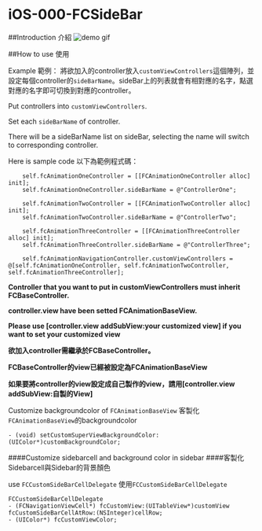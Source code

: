 # iOS-000-FCSideBar

##Introduction 介紹
![demo gif](http://i.imgur.com/WqQi3Of.gif)


##How to use 使用

Example 範例：
將欲加入的controller放入```customViewControllers```這個陣列，並設定每個controller的```sideBarName```。sideBar上的列表就會有相對應的名字，點選對應的名字即可切換到對應的controller。

Put controllers into ```customViewControllers```. 

Set each ```sideBarName``` of controller. 

There will be a sideBarName list on sideBar, selecting the name will switch to corresponding controller.


Here is sample code 以下為範例程式碼：
```
    self.fcAnimationOneController = [[FCAnimationOneController alloc] init];
    self.fcAnimationOneController.sideBarName = @"ControllerOne";
    
    self.fcAnimationTwoController = [[FCAnimationTwoController alloc] init];
    self.fcAnimationTwoController.sideBarName = @"ControllerTwo";

    self.fcAnimationThreeController = [[FCAnimationThreeController alloc] init];
    self.fcAnimationThreeController.sideBarName = @"ControllerThree";
    
    self.fcAnimationNavigationController.customViewControllers = @[self.fcAnimationOneController, self.fcAnimationTwoController, self.fcAnimationThreeController];
```


**Controller that you want to put in customViewControllers must inherit FCBaseController.**

**controller.view have been setted FCAnimationBaseView.**

**Please use [controller.view addSubView:your customized view] if you want to set your customized view**

**欲加入controller需繼承於FCBaseController。**

**FCBaseController的view已經被設定為FCAnimationBaseView**

**如果要將controller的view設定成自己製作的view，請用[controller.view addSubView:自製的View]**


Customize backgroundcolor of ```FCAnimationBaseView```
客製化```FCAnimationBaseView```的backgroundcolor

```- (void) setCustomSuperViewBackgroundColor:(UIColor*)customBackgroundColor;```

####Customize sidebarcell and background color in sidebar
####客製化Sidebarcell與Sidebar的背景顏色

use ```FCCustomSideBarCellDelegate```
使用```FCCustomSideBarCellDelegate```

```
FCCustomSideBarCellDelegate
- (FCNavigationViewCell*) fcCustomView:(UITableView*)customView fcCustomSideBarCellAtRow:(NSInteger)cellRow;
- (UIColor*) fcCustomViewColor;
```

